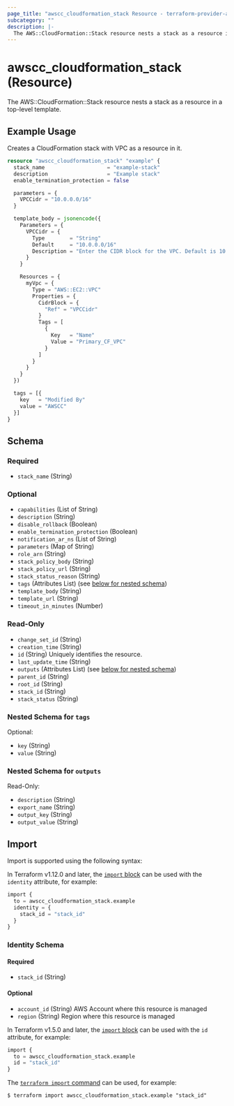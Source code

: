 ```yaml
---
page_title: "awscc_cloudformation_stack Resource - terraform-provider-awscc"
subcategory: ""
description: |-
  The AWS::CloudFormation::Stack resource nests a stack as a resource in a top-level template.
---
```


# awscc_cloudformation_stack (Resource)

The AWS::CloudFormation::Stack resource nests a stack as a resource in a top-level template.

## Example Usage

Creates a CloudFormation stack with VPC as a resource in it.

```terraform
resource "awscc_cloudformation_stack" "example" {
  stack_name                    = "example-stack"
  description                   = "Example stack"
  enable_termination_protection = false

  parameters = {
    VPCCidr = "10.0.0.0/16"
  }

  template_body = jsonencode({
    Parameters = {
      VPCCidr = {
        Type        = "String"
        Default     = "10.0.0.0/16"
        Description = "Enter the CIDR block for the VPC. Default is 10.0.0.0/16."
      }
    }

    Resources = {
      myVpc = {
        Type = "AWS::EC2::VPC"
        Properties = {
          CidrBlock = {
            "Ref" = "VPCCidr"
          }
          Tags = [
            {
              Key   = "Name"
              Value = "Primary_CF_VPC"
            }
          ]
        }
      }
    }
  })

  tags = [{
    key   = "Modified By"
    value = "AWSCC"
  }]
}
```

<!-- schema generated by tfplugindocs -->
## Schema

### Required

- `stack_name` (String)

### Optional

- `capabilities` (List of String)
- `description` (String)
- `disable_rollback` (Boolean)
- `enable_termination_protection` (Boolean)
- `notification_ar_ns` (List of String)
- `parameters` (Map of String)
- `role_arn` (String)
- `stack_policy_body` (String)
- `stack_policy_url` (String)
- `stack_status_reason` (String)
- `tags` (Attributes List) (see [below for nested schema](#nestedatt--tags))
- `template_body` (String)
- `template_url` (String)
- `timeout_in_minutes` (Number)

### Read-Only

- `change_set_id` (String)
- `creation_time` (String)
- `id` (String) Uniquely identifies the resource.
- `last_update_time` (String)
- `outputs` (Attributes List) (see [below for nested schema](#nestedatt--outputs))
- `parent_id` (String)
- `root_id` (String)
- `stack_id` (String)
- `stack_status` (String)

<a id="nestedatt--tags"></a>
### Nested Schema for `tags`

Optional:

- `key` (String)
- `value` (String)


<a id="nestedatt--outputs"></a>
### Nested Schema for `outputs`

Read-Only:

- `description` (String)
- `export_name` (String)
- `output_key` (String)
- `output_value` (String)

## Import

Import is supported using the following syntax:

In Terraform v1.12.0 and later, the [`import` block](https://developer.hashicorp.com/terraform/language/import) can be used with the `identity` attribute, for example:

```terraform
import {
  to = awscc_cloudformation_stack.example
  identity = {
    stack_id = "stack_id"
  }
}
```

<!-- schema generated by tfplugindocs -->
### Identity Schema

#### Required

- `stack_id` (String)

#### Optional

- `account_id` (String) AWS Account where this resource is managed
- `region` (String) Region where this resource is managed

In Terraform v1.5.0 and later, the [`import` block](https://developer.hashicorp.com/terraform/language/import) can be used with the `id` attribute, for example:

```terraform
import {
  to = awscc_cloudformation_stack.example
  id = "stack_id"
}
```

The [`terraform import` command](https://developer.hashicorp.com/terraform/cli/commands/import) can be used, for example:

```shell
$ terraform import awscc_cloudformation_stack.example "stack_id"
```